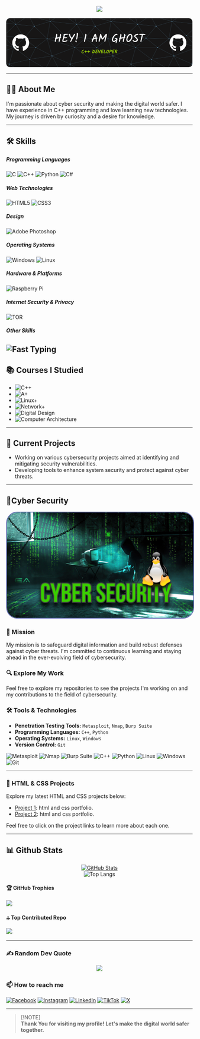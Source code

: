 <div align="center">

[![](https://visitcount.itsvg.in/api?id=0oGhost&icon=0&color=0)](https://visitcount.itsvg.in)

</div>

<div align="center"> 
    <img src="./github-header-image.png"> 
</div>

---

## 🕵️‍♂️ About Me

I'm passionate about cyber security and making the digital world safer. I have experience in C++ programming and love learning new technologies. My journey is driven by curiosity and a desire for knowledge.

---

## 🛠️ Skills

##### Programming Languages
![C](https://img.shields.io/badge/c-%2300599C.svg?style=for-the-badge&logo=c&logoColor=white) ![C++](https://img.shields.io/badge/c++-%2300599C.svg?style=for-the-badge&logo=c%2B%2B&logoColor=white) ![Python](https://img.shields.io/badge/python-3670A0?style=for-the-badge&logo=python&logoColor=ffdd54) ![C#](https://img.shields.io/badge/c%23-%23239120.svg?style=for-the-badge&logo=csharp&logoColor=white)  

##### Web Technologies
![HTML5](https://img.shields.io/badge/html5-%23E34F26.svg?style=for-the-badge&logo=html5&logoColor=white) ![CSS3](https://img.shields.io/badge/css3-%231572B6.svg?style=for-the-badge&logo=css3&logoColor=white)  

##### Design
![Adobe Photoshop](https://img.shields.io/badge/adobe%20photoshop-%2331A8FF.svg?style=for-the-badge&logo=adobe%20photoshop&logoColor=white)  

##### Operating Systems
![Windows](https://img.shields.io/badge/Windows-0078D6?style=for-the-badge&logo=windows&logoColor=white) ![Linux](https://img.shields.io/badge/Linux-FCC624?style=for-the-badge&logo=linux&logoColor=black)  

##### Hardware & Platforms
![Raspberry Pi](https://img.shields.io/badge/-RaspberryPi-C51A4A?style=for-the-badge&logo=Raspberry-Pi)  

##### Internet Security & Privacy
![TOR](https://img.shields.io/badge/tor-%237E4798.svg?style=for-the-badge&logo=tor-project&logoColor=white)  

##### Other Skills
![Fast Typing](https://img.shields.io/badge/Fast%20Typing-25%20words%20in%2030%20seconds-red?style=for-the-badge)
---


## 📚 Courses I Studied

- ![C++](https://img.shields.io/badge/C++-Done-00599C?style=for-the-badge&logo=c%2B%2B&logoColor=white)
- ![A+](https://img.shields.io/badge/CompTIA_A%2B-Now-DA3C2E?style=for-the-badge&logo=comptia&logoColor=white)
- ![Linux+](https://img.shields.io/badge/CompTIA_Linux%2B-Soon-2C8EBB?style=for-the-badge&logo=linux&logoColor=white)
- ![Network+](https://img.shields.io/badge/CompTIA_Network%2B-Soon-007396?style=for-the-badge&logo=network&logoColor=white)
- ![Digital Design](https://img.shields.io/badge/Digital_Logic_Design-Soon-orange?style=for-the-badge&logo=logic-design&logoColor=white)
- ![Computer Architecture](https://img.shields.io/badge/Computer_Architecture-Now-orange?style=for-the-badge&logo=computer&logoColor=white)
---

## 💼 Current Projects

- Working on various cybersecurity projects aimed at identifying and mitigating security vulnerabilities.
- Developing tools to enhance system security and protect against cyber threats.


---

## 🔐Cyber Security

<div align="center">
  <img src="./FD830E17-2E2A-4A43-BF57-CEF65D97697A.jpeg" style="border-radius: 30px; max-width: 100%; border: 2px solid #5e69b1;" alt="Cybersecurity Image">
</div>

### 🚀 Mission

My mission is to safeguard digital information and build robust defenses against cyber threats. I'm committed to continuous learning and staying ahead in the ever-evolving field of cybersecurity.

### 🔍 Explore My Work

Feel free to explore my repositories to see the projects I'm working on and my contributions to the field of cybersecurity.

### 🛠️ Tools & Technologies

- **Penetration Testing Tools:** `Metasploit`, `Nmap`, `Burp Suite`
- **Programming Languages:** `C++`, `Python`
- **Operating Systems:** `Linux`, `Windows`
- **Version Control:** `Git`

![Metasploit](https://img.shields.io/badge/Metasploit-3DDC84?style=for-the-badge&logo=Metasploit&logoColor=white)
![Nmap](https://img.shields.io/badge/Nmap-00599C?style=for-the-badge&logo=nmap&logoColor=white)
![Burp Suite](https://img.shields.io/badge/Burp_Suite-FF6C37?style=for-the-badge&logo=Burp%20Suite&logoColor=white)
![C++](https://img.shields.io/badge/C++-00599C?style=for-the-badge&logo=c%2B%2B&logoColor=white)
![Python](https://img.shields.io/badge/Python-3776AB?style=for-the-badge&logo=python&logoColor=white)
![Linux](https://img.shields.io/badge/Linux-FCC624?style=for-the-badge&logo=linux&logoColor=black)
![Windows](https://img.shields.io/badge/Windows-0078D6?style=for-the-badge&logo=windows&logoColor=white)
![Git](https://img.shields.io/badge/Git-F05032?style=for-the-badge&logo=git&logoColor=white)

---


### 🎨 HTML & CSS Projects

Explore my latest HTML and CSS projects below:

- [Project 1](https://0oghost.github.io/0oG170/): html and css portfolio.
- [Project 2](https://0oghost.github.io/0xghost/): html and css portfolio.
  
Feel free to click on the project links to learn more about each one.


---
## 📊 Github Stats

<div align="center">
   <a href="https://stats.hyochan.dev/en/stats/0xnedal">
      <img src="https://stats.hyochan.dev/api/github-stats?login=0xnedal" width="400" alt="GitHub Stats">
   </a>
</div>

<div align="center">
  <img src="https://github-readme-stats.vercel.app/api/top-langs/?username=0oGhost&langs_count=8&theme=github_dark_dimmed&card_width=400&border_radius=10.5&border_color=597bc3&text_color=FFFFFF" alt="Top Langs" width="400">
</div>



#### 🏆 GitHub Trophies
![](https://github-profile-trophy.vercel.app/?username=0oGhost&theme=shadow_blue&no-frame=true&no-bg=true&margin-w=4)

#### 🔝 Top Contributed Repo
![](https://github-contributor-stats.vercel.app/api?username=0oGhost&limit=5&theme=shadow_blue&combine_all_yearly_contributions=true)

---

### ✍️ Random Dev Quote
<div align="center">
  
![](https://quotes-github-readme.vercel.app/api?type=vetical&theme=gruvbox)

</div>




### 📫 How to reach me

[![Facebook](https://img.shields.io/badge/Facebook-%231877F2.svg?style=for-the-badge&logo=Facebook&logoColor=white)](https://facebook.com/0onedal)
[![Instagram](https://img.shields.io/badge/Instagram-%23E4405F.svg?style=for-the-badge&logo=Instagram&logoColor=white)](https://instagram.com/0onedal)
[![LinkedIn](https://img.shields.io/badge/LinkedIn-%230077B5.svg?style=for-the-badge&logo=linkedin&logoColor=white)](https://linkedin.com/in/0onedal)
[![TikTok](https://img.shields.io/badge/TikTok-%23000000.svg?style=for-the-badge&logo=TikTok&logoColor=white)](https://tiktok.com/@0onedal)
[![X](https://img.shields.io/badge/X-black.svg?style=for-the-badge&logo=X&logoColor=white)](https://x.com/0onedal)

---

> [!NOTE]\
> **Thank You for visiting my profile! Let's make the digital world safer together.**
